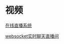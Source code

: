 



# 视频

[在线直播系统](【WebRTC+WebSocket】快速写出自己的直播间)

[websocket实时聊天直播间](https://www.bilibili.com/video/av62866717/?spm_id_from=333.788.videocard.10)
